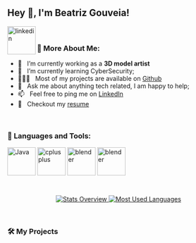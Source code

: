 ## Hey 👋, I'm Beatriz Gouveia!
<a href='https://www.linkedin.com/in/beatriz-gouveia-7568831a9/'><img src="https://cdn.jsdelivr.net/gh/devicons/devicon@latest/icons/linkedin/linkedin-plain.svg" height="64px" align='left' alt="linkedin"/></a>

<br>
  
### 🧐 More About Me:

- 🔭 &nbsp; I’m currently working as a **3D model artist**
- 🌱 &nbsp; I’m currently learning CyberSecurity; 
- 👨🏻‍💻 &nbsp; Most of my projects are available on [Github](https://github.com/beatrizgouveia03?tab=repositories)
- 💬 &nbsp; Ask me about anything tech related, I am happy to help;
- 📫 &nbsp; Feel free to ping me on [LinkedIn](https://www.linkedin.com/in/beatriz-gouveia-7568831a9/)
- 📝 &nbsp; Checkout my [resume]()

<br>

### 🔨 Languages and Tools:
<a href="https://www.java.com" target="_blank"><img align="center" alt="Java" height ="64px" src="https://cdn.jsdelivr.net/gh/devicons/devicon@latest/icons/java/java-plain-wordmark.svg" /></a>
<a href="https://cplusplus.com/" target="_blank"><img align="center" alt="cplusplus" height ="64px" src="https://cdn.jsdelivr.net/gh/devicons/devicon@latest/icons/cplusplus/cplusplus-plain.svg" /></a>
<a href="https://blender.org/" target="_blank"><img align="center" alt="blender" height ="64px" src="https://cdn.jsdelivr.net/gh/devicons/devicon@latest/icons/blender/blender-original-wordmark.svg" /></a>
<a href="https://unity.com" target="_blank"><img align="center" alt="blender" height ="64px" src="https://cdn.jsdelivr.net/gh/devicons/devicon@latest/icons/unity/unity-plain-wordmark.svg" /></a>

<br>


<a align="center" href='https://github.com/beatrizgouveia03/github-stats-transparent'>
  
![Stats Overview](https://raw.githubusercontent.com/beatrizgouveia03/github-stats-transparent/output/generated/overview.svg)
![Most Used Languages](https://raw.githubusercontent.com/beatrizgouveia03/github-stats-transparent/output/generated/languages.svg)

</a>

<br>

### 🛠️ My Projects